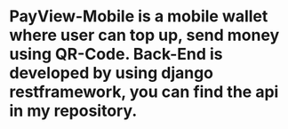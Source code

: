 # PayView-Mobile is a mobile wallet where user can top up, send money using QR-Code. Back-End is developed by using django restframework, you can find the api in my repository.
